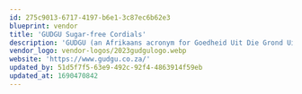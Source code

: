 ```yaml
---
id: 275c9013-6717-4197-b6e1-3c87ec6b62e3
blueprint: vendor
title: 'GUDGU Sugar-free Cordials'
description: 'GUDGU (an Afrikaans acronym for Goedheid Uit Die Grond Uit meaning Goodness From The Earth) is a proudly South African company that manufactures sugar and sugar free cordials that are alcohol free.'
vendor_logo: vendor-logos/2023gudgulogo.webp
website: 'https://www.gudgu.co.za/'
updated_by: 51d5f7f5-63e9-492c-92f4-4863914f59eb
updated_at: 1690470842
---
```

